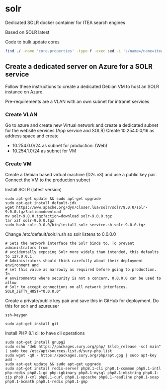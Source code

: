 # solr

Dedicated SOLR docker container for ITEA search engines

Based on SOLR latest

Code to bulk update cores

```bash
find ./ -name 'core.properties' -type f -exec sed -i 's/name=/name=itea_dev_/g' {} \;
```

## Create a dedicated server on Azure for a SOLR service

Follow these instructions to create a dedicated Debian VM to host an SOLR instance on Azure.

Pre-requirements are a VLAN with an own subnet for intranet services

### Create VLAN

Go to azure and create new Virtual network and create a dedicated subnet for the website services (App service and SOLR)
Create 10.254.0.0/16 as address space and create

- 10.254.0.0/24 as subnet for production. (Web)
- 10.254.1.0/24 as subnet for VM

### Create VM

Create a Debian based virtual machine (D2s v3) and use a public key pair. Connect the VM to the production subnet

Install SOLR (latest version)

```shell
sudo apt-get update && sudo apt-get upgrade
sudo apt-get install default-jdk
wget https://www.apache.org/dyn/closer.lua/solr/solr/9.0.0/solr-9.0.0.tgz?action=download
mv solr-9.0.0.tgz?action=download solr-9.0.0.tgz
tar xzf solr-9.0.0.tgz
sudo bash solr-9.0.0/bin/install_solr_service.sh solr-9.0.0.tgz
```

Change /etc/default/solr.in.sh so solr listens to 0.0.0.0

```shell
# Sets the network interface the Solr binds to. To prevent administrators from
# accidentally exposing Solr more widely than intended, this defaults to 127.0.0.1.
# Administrators should think carefully about their deployment environment and
# set this value as narrowly as required before going to production. In
# environments where security is not a concern, 0.0.0.0 can be used to allow
# Solr to accept connections on all network interfaces.
SOLR_JETTY_HOST="0.0.0.0"
```

Create a private/public key pair and save this in GitHub for deployment. Do this for solr and azureuser

```shell
ssh-keygen
```

```shell
sudo apt-get install git
```

Install PHP 8.1 cli to have cli operations

```shell
sudo apt-get install gnupg2
sudo echo "deb https://packages.sury.org/php/ $(lsb_release -sc) main" | sudo tee /etc/apt/sources.list.d/sury-php.list
sudo wget -qO - https://packages.sury.org/php/apt.gpg | sudo apt-key add -
sudo apt-get update && sudo apt-get upgrade
sudo apt-get install redis-server php8.1-cli php8.1-common php8.1-intl php-redis php8.1-gd php-igbinary php8.1-mysql php8.1-mbstring php8.1-zip php8.1-xml php8.1-curl php8.1-opcache php8.1-readline php8.1-soap php8.1-bcmath php8.1-redis php8.1-gmp
```